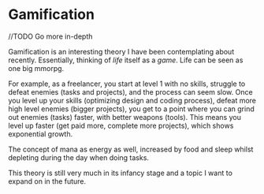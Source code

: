 # Gamification

//TODO Go more in-depth

Gamification is an interesting theory I have been contemplating about recently. Essentially, thinking of _life_ itself as a _game_. Life can be seen as one big mmorpg.

For example, as a freelancer, you start at level 1 with no skills, struggle to defeat enemies \(tasks and projects\), and the process can seem slow. Once you level up your skills \(optimizing design and coding process\), defeat more high level enemies \(bigger projects\), you get to a point where you can grind out enemies \(tasks\) faster, with better weapons \(tools\). This means you level up faster \(get paid more, complete more projects\), which shows exponential growth.

The concept of mana as energy as well, increased by food and sleep whilst depleting during the day when doing tasks.

This theory is still very much in its infancy stage and a topic I want to expand on in the future.

